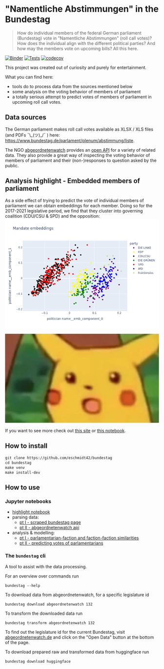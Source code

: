 # "Namentliche Abstimmungen"  in the Bundestag

> How do individual members of the federal German parliament (Bundestag) vote in "Namentliche Abstimmungen" (roll call votes)? How does the individual align with the different political parties? And how may the members vote on upcoming bills? All this here.

[![Binder](https://mybinder.org/badge_logo.svg)](https://mybinder.org/v2/gh/eschmidt42/bundestag/data?labpath=README.ipynb) [![Tests](https://github.com/eschmidt42/bundestag/actions/workflows/unittests.yml/badge.svg)](https://github.com/eschmidt42/bundestag/actions/workflows/unittests.yml) [![codecov](https://codecov.io/gh/eschmidt42/bundestag/branch/main/graph/badge.svg?token=SIZEIVYX66)](https://codecov.io/gh/eschmidt42/bundestag)

This project was created out of curiosity and purely for entertainment.

What you can find here:

* tools do to process data from the sources mentioned below
* some analysis on the voting behavior of members of parliament
* a totally serious attempt to predict votes of members of parliament in upcoming roll call votes.

## Data sources

The German parliament makes roll call votes available as XLSX / XLS files (and PDFs ¯\\\_(ツ)\_/¯ ) here: https://www.bundestag.de/parlament/plenum/abstimmung/liste.

The NGO [abgeordnetenwatch](https://www.abgeordnetenwatch.de/) provides an [open API](https://www.abgeordnetenwatch.de/api) for a variety of related data. They also provide a great way of inspecting the voting behavior of members of parliament and their (non-)responses to question asked by the public.

## Analysis highlight - Embedded members of parliament

As a side effect of trying to predict the vote of individual members of parliament we can obtain embeddings for each member. Doing so for the 2017-2021 legislative period, we find that they cluster into governing coalition (CDU/CSU & SPD) and the opposition:
![](docs/images/mandate_embeddings.png)

![](docs/images/surprised-pikachu.png)

If you want to see more check out [this site](docs/analysis-highlights.md) or [this notebook](docs/analysis-highlights.ipynb).

## How to install

```shell
git clone https://github.com/eschmidt42/bundestag
cd bundestag
make venv
make install-dev
```

## How to use

### Jupyter notebooks

* [highlight notebook](docs/analysis-highlights.ipynb)
* parsing data:
    * [pt I - scraped bundestag page](nbs/00_html_parsing.ipynb)
    * [pt II - abgeordnetenwatch api](nbs/03_abgeordnetenwatch_data.ipynb)
* analysis & modelling:
    * [pt I - parlamentarian-faction and faction-faction similarities](nbs/01_similarities.ipynb)
    * [pt II - predicting votes of parlamentarians](nbs/05_predicting_votes.ipynb)

### The `bundestag` cli

A tool to assist with the data processing.

For an overview over commands run
```shell
bundestag --help
```

To download data from abgeordnetenwatch, for a specific legislature id
```shell
bundestag download abgeordnetenwatch 132
```

To transform the downloaded data run
```shell
bundestag transform abgeordnetenwatch 132
```

To find out the legislature id for the current Bundestag, visit [abgeordnetenwatch.de](https://www.abgeordnetenwatch.de/bundestag) and click on the "Open Data" button at the bottom of the page.

To download prepared raw and transformed data from huggingface run
```shell
bundestag download huggingface
```
